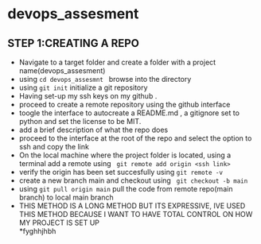 # devops_assesment
## STEP 1:CREATING A REPO 
* Navigate to a target folder and create a folder with a project name(devops_assesment)
* using ```cd devops_assesmnt ``` browse into the directory
* using ``` git init ``` initialize a git repository
* Having set-up my ssh keys on my github .
* proceed to create a remote repository using the github interface
* toogle the interface to autocreate a README.md , a gitignore set to python and set the license to be MIT.
* add a brief description of what the repo does
* proceed to the interface at the root of the repo and select the option to ssh and copy the link
* On the local machine where the project folder is located, using a terminal add a remote using ``` git remote add origin <ssh link>```
* verify the origin has been set succesfully using ``` git remote -v ```
* create a new branch main and checkout using ``` git checkout -b main```
* using ``` git pull origin main ``` pull the code from remote repo(main branch) to local main branch
* THIS METHOD IS A LONG METHOD BUT ITS EXPRESSIVE, IVE USED THIS METHOD BECAUSE I WANT TO HAVE TOTAL CONTROL ON HOW MY PROJECT IS SET UP  
*fyghhjhbh
